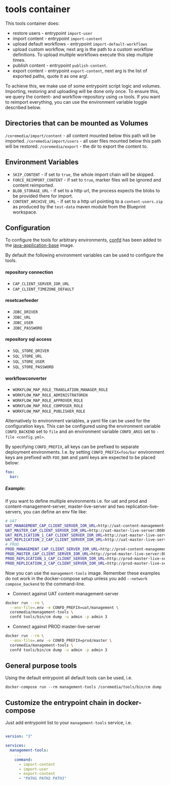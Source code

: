 tools container
===============

This tools container does:
* restore users - entrypoint `import-user`
* import content - entrypoint `import-content`
* upload default workflows - entrypoint `import-default-workflows`
* upload custom workflow, next arg is the path to a custom workflow definitions. To upload multiple workflows execute this step multiple times.
* publish content - entrypoint `publish-content`.
* export content - entrypoint `export-content`, next arg is the list of exported paths, quote it as one arg!.

To achieve this, we make use of some entrypoint script logic and volumes. Importing, restoring and uploading
will be done only once. To ensure this, we query the content- and workflow-repository using `cm` tools.
If you want to reimport everything, you can use the environment variable toggle described
below.

Directories that can be mounted as Volumes
------------------------------------------

`/coremedia/import/content` - all content mounted below this path will be imported.
`/coremedia/import/users` - all user files mounted below this path will be restored.
`/coremedia/export` - the dir to export the content to.

Environment Variables
---------------------

* `SKIP_CONTENT` - if set to `true`, the whole import chain will be skipped.
* `FORCE_REIMPORT_CONTENT` - if set to `true`, marker files will be ignored and content reimported.
* `BLOB_STORAGE_URL` - if set to a http url, the process expects the blobs to be provided there for import.
* `CONTENT_ARCHIVE_URL` - if set to a http url pointing to a `content-users.zip`
as produced by the `test-data` maven module from the Blueprint workspace.

Configuration
-------------

To configure the tools for arbitrary environments, [confd](https://github.com/kelseyhightower/confd/tree/v0.16.0) has 
been added to the [java-application-base](https://hub.docker.com/repository/docker/coremedia/java-application-base) image.

By default the following environment variables can be used to configure the tools.

#### repository connection
* `CAP_CLIENT_SERVER_IOR_URL`  
* `CAP_CLIENT_TIMEZONE_DEFAULT`

#### resetcaefeeder
* `JDBC_DRIVER`
* `JDBC_URL`
* `JDBC_USER`
* `JDBC_PASSWORD`

#### repository sql access
* `SQL_STORE_DRIVER`
* `SQL_STORE_URL`
* `SQL_STORE_USER`
* `SQL_STORE_PASSWORD`

#### workflowconverter
* `WORKFLOW_MAP_ROLE_TRANSLATION_MANAGER_ROLE` 
* `WORKFLOW_MAP_ROLE_ADMINISTRATOREN`
* `WORKFLOW_MAP_ROLE_APPROVER_ROLE`
* `WORKFLOW_MAP_ROLE_COMPOSER_ROLE`
* `WORKFLOW_MAP_ROLE_PUBLISHER_ROLE`

Alternatively to environment variables, a yaml file can be used for the configuration keys. This can be configured using
the environment variable `CONFD_BACKEND` set to `file` and an environment variable `CONFD_ARGS` set to `-file <config.yml>`.

By specifying `CONFD_PREFIX`, all keys can be prefixed to separate deployment environments. I.e. by setting `CONFD_PREFIX=foo/bar`
environment keys are prefixed with `FOO_BAR` and yaml keys are expected to be placed below:
```yaml
foo:
  bar:
```

##### Example:
If you want to define multiple environments i.e. for uat and prod and content-management-server, master-live-server and
two replication-live-servers, you can define an env file like:
```bash
# UAT
UAT_MANAGEMENT_CAP_CLIENT_SERVER_IOR_URL=http://uat-content-management-server:8080/ior
UAT_MASTER_CAP_CLIENT_SERVER_IOR_URL=http://uat-master-live-server:8080/ior
UAT_REPLICATION_1_CAP_CLIENT_SERVER_IOR_URL=http://uat-master-live-server:8080/ior
UAT_REPLICATION_2_CAP_CLIENT_SERVER_IOR_URL=http://uat-master-live-server:8080/ior
# PROD
PROD_MANAGEMENT_CAP_CLIENT_SERVER_IOR_URL=http://prod-content-management-server:8080/ior
PROD_MASTER_CAP_CLIENT_SERVER_IOR_URL=http://prod-master-live-server:8080/ior
PROD_REPLICATION_1_CAP_CLIENT_SERVER_IOR_URL=http://prod-master-live-server:8080/ior
PROD_REPLICATION_2_CAP_CLIENT_SERVER_IOR_URL=http://prod-master-live-server:8080/ior
```

Now you can use the `management-tools` image. Remember these examples do not work in the docker-compose setup unless
you add `--network compose_backend` to the command-line. 

* Connect against UAT content-management-server
```bash
docker run --rm \
  --env-file=.env -e CONFD_PREFIX=uat/management \
  coremedia/management-tools \
  confd tools/bin/cm dump -u admin -p admin 3
```
* Connect against PROD master-live-server
```bash
docker run --rm \
  --env-file=.env -e CONFD_PREFIX=prod/master \
  coremedia/management-tools \
  confd tools/bin/cm dump -u admin -p admin 3
```

General purpose tools
---------------------

Using the default entrypoint all default tools can be used, i.e.

```
docker-compose run --rm management-tools /coremedia/tools/bin/cm dump
```

Customize the entrypoint chain in docker-compose
------------------------------------------------

Just add entrypoint list to your `management-tools` service, i.e.

```yaml

version: "3"

services:
  management-tools:
    ...
    command:
      - import-content
      - import-user
      - export-content
      - "PATH1 PATH2 PATH3"
```
